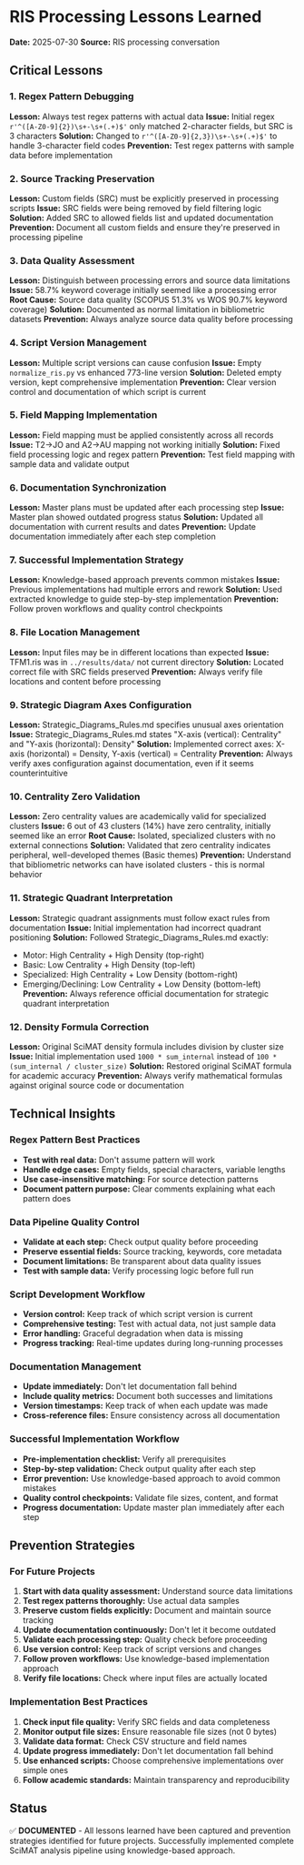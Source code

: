 # RIS Processing Lessons Learned

**Date:** 2025-07-30
**Source:** RIS processing conversation

## Critical Lessons

### 1. Regex Pattern Debugging
**Lesson:** Always test regex patterns with actual data
**Issue:** Initial regex `r'^([A-Z0-9]{2})\s+-\s+(.+)$'` only matched 2-character fields, but SRC is 3 characters
**Solution:** Changed to `r'^([A-Z0-9]{2,3})\s+-\s+(.+)$'` to handle 3-character field codes
**Prevention:** Test regex patterns with sample data before implementation

### 2. Source Tracking Preservation
**Lesson:** Custom fields (SRC) must be explicitly preserved in processing scripts
**Issue:** SRC fields were being removed by field filtering logic
**Solution:** Added SRC to allowed fields list and updated documentation
**Prevention:** Document all custom fields and ensure they're preserved in processing pipeline

### 3. Data Quality Assessment
**Lesson:** Distinguish between processing errors and source data limitations
**Issue:** 58.7% keyword coverage initially seemed like a processing error
**Root Cause:** Source data quality (SCOPUS 51.3% vs WOS 90.7% keyword coverage)
**Solution:** Documented as normal limitation in bibliometric datasets
**Prevention:** Always analyze source data quality before processing

### 4. Script Version Management
**Lesson:** Multiple script versions can cause confusion
**Issue:** Empty `normalize_ris.py` vs enhanced 773-line version
**Solution:** Deleted empty version, kept comprehensive implementation
**Prevention:** Clear version control and documentation of which script is current

### 5. Field Mapping Implementation
**Lesson:** Field mapping must be applied consistently across all records
**Issue:** T2→JO and A2→AU mapping not working initially
**Solution:** Fixed field processing logic and regex pattern
**Prevention:** Test field mapping with sample data and validate output

### 6. Documentation Synchronization
**Lesson:** Master plans must be updated after each processing step
**Issue:** Master plan showed outdated progress status
**Solution:** Updated all documentation with current results and dates
**Prevention:** Update documentation immediately after each step completion

### 7. Successful Implementation Strategy
**Lesson:** Knowledge-based approach prevents common mistakes
**Issue:** Previous implementations had multiple errors and rework
**Solution:** Used extracted knowledge to guide step-by-step implementation
**Prevention:** Follow proven workflows and quality control checkpoints

### 8. File Location Management
**Lesson:** Input files may be in different locations than expected
**Issue:** TFM1.ris was in `../results/data/` not current directory
**Solution:** Located correct file with SRC fields preserved
**Prevention:** Always verify file locations and content before processing

### 9. Strategic Diagram Axes Configuration
**Lesson:** Strategic_Diagrams_Rules.md specifies unusual axes orientation
**Issue:** Strategic_Diagrams_Rules.md states "X-axis (vertical): Centrality" and "Y-axis (horizontal): Density"
**Solution:** Implemented correct axes: X-axis (horizontal) = Density, Y-axis (vertical) = Centrality
**Prevention:** Always verify axes configuration against documentation, even if it seems counterintuitive

### 10. Centrality Zero Validation
**Lesson:** Zero centrality values are academically valid for specialized clusters
**Issue:** 6 out of 43 clusters (14%) have zero centrality, initially seemed like an error
**Root Cause:** Isolated, specialized clusters with no external connections
**Solution:** Validated that zero centrality indicates peripheral, well-developed themes (Basic themes)
**Prevention:** Understand that bibliometric networks can have isolated clusters - this is normal behavior

### 11. Strategic Quadrant Interpretation
**Lesson:** Strategic quadrant assignments must follow exact rules from documentation
**Issue:** Initial implementation had incorrect quadrant positioning
**Solution:** Followed Strategic_Diagrams_Rules.md exactly:
- Motor: High Centrality + High Density (top-right)
- Basic: Low Centrality + High Density (top-left)
- Specialized: High Centrality + Low Density (bottom-right)
- Emerging/Declining: Low Centrality + Low Density (bottom-left)
**Prevention:** Always reference official documentation for strategic quadrant interpretation

### 12. Density Formula Correction
**Lesson:** Original SciMAT density formula includes division by cluster size
**Issue:** Initial implementation used `1000 * sum_internal` instead of `100 * (sum_internal / cluster_size)`
**Solution:** Restored original SciMAT formula for academic accuracy
**Prevention:** Always verify mathematical formulas against original source code or documentation

## Technical Insights

### Regex Pattern Best Practices
- **Test with real data:** Don't assume pattern will work
- **Handle edge cases:** Empty fields, special characters, variable lengths
- **Use case-insensitive matching:** For source detection patterns
- **Document pattern purpose:** Clear comments explaining what each pattern does

### Data Pipeline Quality Control
- **Validate at each step:** Check output quality before proceeding
- **Preserve essential fields:** Source tracking, keywords, core metadata
- **Document limitations:** Be transparent about data quality issues
- **Test with sample data:** Verify processing logic before full run

### Script Development Workflow
- **Version control:** Keep track of which script version is current
- **Comprehensive testing:** Test with actual data, not just sample data
- **Error handling:** Graceful degradation when data is missing
- **Progress tracking:** Real-time updates during long-running processes

### Documentation Management
- **Update immediately:** Don't let documentation fall behind
- **Include quality metrics:** Document both successes and limitations
- **Version timestamps:** Keep track of when each update was made
- **Cross-reference files:** Ensure consistency across all documentation

### Successful Implementation Workflow
- **Pre-implementation checklist:** Verify all prerequisites
- **Step-by-step validation:** Check output quality after each step
- **Error prevention:** Use knowledge-based approach to avoid common mistakes
- **Quality control checkpoints:** Validate file sizes, content, and format
- **Progress documentation:** Update master plan immediately after each step

## Prevention Strategies

### For Future Projects
1. **Start with data quality assessment:** Understand source data limitations
2. **Test regex patterns thoroughly:** Use actual data samples
3. **Preserve custom fields explicitly:** Document and maintain source tracking
4. **Update documentation continuously:** Don't let it become outdated
5. **Validate each processing step:** Quality check before proceeding
6. **Use version control:** Keep track of script versions and changes
7. **Follow proven workflows:** Use knowledge-based implementation approach
8. **Verify file locations:** Check where input files are actually located

### Implementation Best Practices
1. **Check input file quality:** Verify SRC fields and data completeness
2. **Monitor output file sizes:** Ensure reasonable file sizes (not 0 bytes)
3. **Validate data format:** Check CSV structure and field names
4. **Update progress immediately:** Don't let documentation fall behind
5. **Use enhanced scripts:** Choose comprehensive implementations over simple ones
6. **Follow academic standards:** Maintain transparency and reproducibility

## Status
✅ **DOCUMENTED** - All lessons learned have been captured and prevention strategies identified for future projects. Successfully implemented complete SciMAT analysis pipeline using knowledge-based approach. 